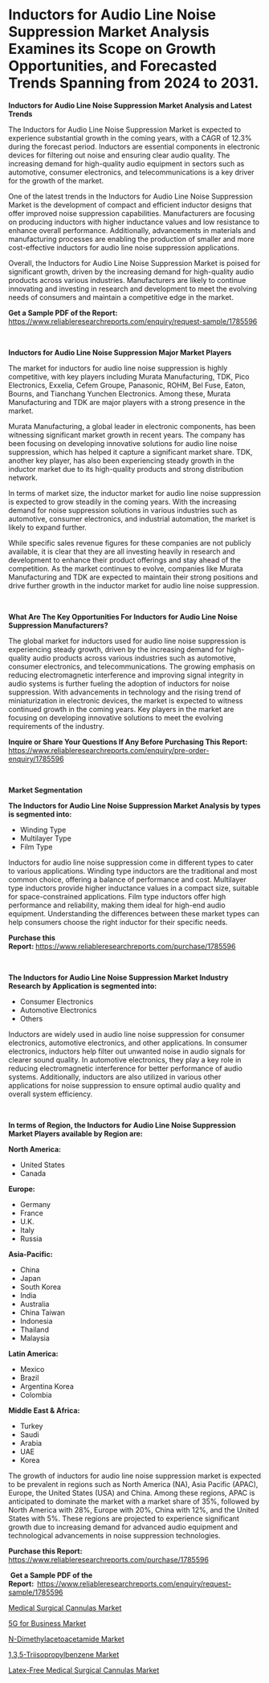 <p><h1>Inductors for Audio Line Noise Suppression Market Analysis Examines its Scope on Growth Opportunities, and Forecasted Trends Spanning from 2024 to 2031.</h1></p><p><strong>Inductors for Audio Line Noise Suppression Market Analysis and Latest Trends</strong></p>
<p><p>The Inductors for Audio Line Noise Suppression Market is expected to experience substantial growth in the coming years, with a CAGR of 12.3% during the forecast period. Inductors are essential components in electronic devices for filtering out noise and ensuring clear audio quality. The increasing demand for high-quality audio equipment in sectors such as automotive, consumer electronics, and telecommunications is a key driver for the growth of the market.</p><p>One of the latest trends in the Inductors for Audio Line Noise Suppression Market is the development of compact and efficient inductor designs that offer improved noise suppression capabilities. Manufacturers are focusing on producing inductors with higher inductance values and low resistance to enhance overall performance. Additionally, advancements in materials and manufacturing processes are enabling the production of smaller and more cost-effective inductors for audio line noise suppression applications.</p><p>Overall, the Inductors for Audio Line Noise Suppression Market is poised for significant growth, driven by the increasing demand for high-quality audio products across various industries. Manufacturers are likely to continue innovating and investing in research and development to meet the evolving needs of consumers and maintain a competitive edge in the market.</p></p>
<p><strong>Get a Sample PDF of the Report:&nbsp;</strong> <a href="https://www.reliableresearchreports.com/enquiry/request-sample/1785596">https://www.reliableresearchreports.com/enquiry/request-sample/1785596</a></p>
<p>&nbsp;</p>
<p><strong>Inductors for Audio Line Noise Suppression Major Market Players</strong></p>
<p><p>The market for inductors for audio line noise suppression is highly competitive, with key players including Murata Manufacturing, TDK, Pico Electronics, Exxelia, Cefem Groupe, Panasonic, ROHM, Bel Fuse, Eaton, Bourns, and Tianchang Yunchen Electronics. Among these, Murata Manufacturing and TDK are major players with a strong presence in the market.</p><p>Murata Manufacturing, a global leader in electronic components, has been witnessing significant market growth in recent years. The company has been focusing on developing innovative solutions for audio line noise suppression, which has helped it capture a significant market share. TDK, another key player, has also been experiencing steady growth in the inductor market due to its high-quality products and strong distribution network.</p><p>In terms of market size, the inductor market for audio line noise suppression is expected to grow steadily in the coming years. With the increasing demand for noise suppression solutions in various industries such as automotive, consumer electronics, and industrial automation, the market is likely to expand further.</p><p>While specific sales revenue figures for these companies are not publicly available, it is clear that they are all investing heavily in research and development to enhance their product offerings and stay ahead of the competition. As the market continues to evolve, companies like Murata Manufacturing and TDK are expected to maintain their strong positions and drive further growth in the inductor market for audio line noise suppression.</p></p>
<p>&nbsp;</p>
<p><strong>What Are The Key Opportunities For Inductors for Audio Line Noise Suppression Manufacturers?</strong></p>
<p><p>The global market for inductors used for audio line noise suppression is experiencing steady growth, driven by the increasing demand for high-quality audio products across various industries such as automotive, consumer electronics, and telecommunications. The growing emphasis on reducing electromagnetic interference and improving signal integrity in audio systems is further fueling the adoption of inductors for noise suppression. With advancements in technology and the rising trend of miniaturization in electronic devices, the market is expected to witness continued growth in the coming years. Key players in the market are focusing on developing innovative solutions to meet the evolving requirements of the industry.</p></p>
<p><strong>Inquire or Share Your Questions If Any Before Purchasing This Report:</strong> <a href="https://www.reliableresearchreports.com/enquiry/pre-order-enquiry/1785596">https://www.reliableresearchreports.com/enquiry/pre-order-enquiry/1785596</a></p>
<p>&nbsp;</p>
<p><strong>Market Segmentation</strong></p>
<p><strong>The Inductors for Audio Line Noise Suppression Market Analysis by types is segmented into:</strong></p>
<p><ul><li>Winding Type</li><li>Multilayer Type</li><li>Film Type</li></ul></p>
<p><p>Inductors for audio line noise suppression come in different types to cater to various applications. Winding type inductors are the traditional and most common choice, offering a balance of performance and cost. Multilayer type inductors provide higher inductance values in a compact size, suitable for space-constrained applications. Film type inductors offer high performance and reliability, making them ideal for high-end audio equipment. Understanding the differences between these market types can help consumers choose the right inductor for their specific needs.</p></p>
<p><strong>Purchase this Report:&nbsp;</strong><a href="https://www.reliableresearchreports.com/purchase/1785596">https://www.reliableresearchreports.com/purchase/1785596</a></p>
<p>&nbsp;</p>
<p><strong>The Inductors for Audio Line Noise Suppression Market Industry Research by Application is segmented into:</strong></p>
<p><ul><li>Consumer Electronics</li><li>Automotive Electronics</li><li>Others</li></ul></p>
<p><p>Inductors are widely used in audio line noise suppression for consumer electronics, automotive electronics, and other applications. In consumer electronics, inductors help filter out unwanted noise in audio signals for clearer sound quality. In automotive electronics, they play a key role in reducing electromagnetic interference for better performance of audio systems. Additionally, inductors are also utilized in various other applications for noise suppression to ensure optimal audio quality and overall system efficiency.</p></p>
<p>&nbsp;</p>
<p><strong>In terms of Region, the Inductors for Audio Line Noise Suppression Market Players available by Region are:</strong></p>
<p>
    <p> <strong> North America: </strong>
        <ul>
            <li>United States</li>
            <li>Canada</li>
        </ul>
        </p> 
    <p> <strong> Europe: </strong>
        <ul>
            <li>Germany</li>
            <li>France</li>
            <li>U.K.</li>
            <li>Italy</li>
            <li>Russia</li>
        </ul>
        </p> 
    <p> <strong> Asia-Pacific: </strong>
        <ul>
            <li>China</li>
            <li>Japan</li>
            <li>South Korea</li>
            <li>India</li>
            <li>Australia</li>
            <li>China Taiwan</li>
            <li>Indonesia</li>
            <li>Thailand</li>
            <li>Malaysia</li>
        </ul>
        </p> 
    <p> <strong> Latin America: </strong>
        <ul>
            <li>Mexico</li>
            <li>Brazil</li>
            <li>Argentina Korea</li>
            <li>Colombia</li>
        </ul>
        </p> 
    <p> <strong> Middle East & Africa: </strong>
        <ul>
            <li>Turkey</li>
            <li>Saudi</li>
            <li>Arabia</li>
            <li>UAE</li>
            <li>Korea</li>
        </ul>
    </p>
    </p>
<p><p>The growth of inductors for audio line noise suppression market is expected to be prevalent in regions such as North America (NA), Asia Pacific (APAC), Europe, the United States (USA) and China. Among these regions, APAC is anticipated to dominate the market with a market share of 35%, followed by North America with 28%, Europe with 20%, China with 12%, and the United States with 5%. These regions are projected to experience significant growth due to increasing demand for advanced audio equipment and technological advancements in noise suppression technologies.</p></p>
<p><strong>Purchase this Report: </strong><a href="https://www.reliableresearchreports.com/purchase/1785596">https://www.reliableresearchreports.com/purchase/1785596</a></p>
<p>&nbsp;<strong>Get a Sample PDF of the Report:&nbsp;&nbsp;</strong><a href="https://www.reliableresearchreports.com/enquiry/request-sample/1785596">https://www.reliableresearchreports.com/enquiry/request-sample/1785596</a></p>
<p><strong></strong></p>
<p><p><a href="https://github.com/ashepherd82/Market-Research-Report-List-3/blob/main/medical-surgical-cannulas-market.md">Medical Surgical Cannulas Market</a></p><p><a href="https://medium.com/@soloncarter43/5g-for-business-market-research-report-its-history-and-forecast-2024-to-2031-ff2e30e0f154">5G for Business Market</a></p><p><a href="https://issuu.com/reportprime-2/docs/n-dimethylacetoacetamide-market-siz_8373236538b3ac">N-Dimethylacetoacetamide Market</a></p><p><a href="https://issuu.com/reportprime-2/docs/135-triisopropylbenzene-market-size-2030.pptx">1,3,5-Triisopropylbenzene Market</a></p><p><a href="https://github.com/irfadac/Market-Research-Report-List-2/blob/main/latex-free-medical-surgical-cannulas-market.md">Latex-Free Medical Surgical Cannulas Market</a></p></p>